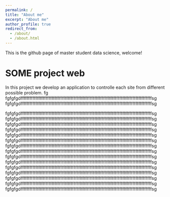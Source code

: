 ```yaml
---
permalink: /
title: "About me"
excerpt: "About me"
author_profile: true
redirect_from: 
  - /about/
  - /about.html
---
```


This is the github page of master student data science, welcome!

SOME project web
======
In this project we develop an application to controlle each site from different possible problem.
fg
fgfgfgdfffffffffffffffffffffffffffffffffffffffffffffffffffffffffffffffffffffffffffffffffffffffffsg
fgfgfgdfffffffffffffffffffffffffffffffffffffffffffffffffffffffffffffffffffffffffffffffffffffffffsg

fgfgfgdfffffffffffffffffffffffffffffffffffffffffffffffffffffffffffffffffffffffffffffffffffffffffsg
fgfgfgdfffffffffffffffffffffffffffffffffffffffffffffffffffffffffffffffffffffffffffffffffffffffffsg
fgfgfgdfffffffffffffffffffffffffffffffffffffffffffffffffffffffffffffffffffffffffffffffffffffffffsg
fgfgfgdfffffffffffffffffffffffffffffffffffffffffffffffffffffffffffffffffffffffffffffffffffffffffsg
fgfgfgdfffffffffffffffffffffffffffffffffffffffffffffffffffffffffffffffffffffffffffffffffffffffffsg
fgfgfgdfffffffffffffffffffffffffffffffffffffffffffffffffffffffffffffffffffffffffffffffffffffffffsg
fgfgfgdfffffffffffffffffffffffffffffffffffffffffffffffffffffffffffffffffffffffffffffffffffffffffsg
fgfgfgdfffffffffffffffffffffffffffffffffffffffffffffffffffffffffffffffffffffffffffffffffffffffffsg
fgfgfgdfffffffffffffffffffffffffffffffffffffffffffffffffffffffffffffffffffffffffffffffffffffffffsg
fgfgfgdfffffffffffffffffffffffffffffffffffffffffffffffffffffffffffffffffffffffffffffffffffffffffsg
fgfgfgdfffffffffffffffffffffffffffffffffffffffffffffffffffffffffffffffffffffffffffffffffffffffffsg
fgfgfgdfffffffffffffffffffffffffffffffffffffffffffffffffffffffffffffffffffffffffffffffffffffffffsg
fgfgfgdfffffffffffffffffffffffffffffffffffffffffffffffffffffffffffffffffffffffffffffffffffffffffsg
fgfgfgdfffffffffffffffffffffffffffffffffffffffffffffffffffffffffffffffffffffffffffffffffffffffffsg
fgfgfgdfffffffffffffffffffffffffffffffffffffffffffffffffffffffffffffffffffffffffffffffffffffffffsg


